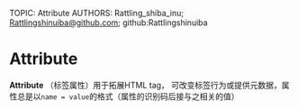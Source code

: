 TOPIC: Attribute
AUTHORS: Rattling_shiba_inu; Rattlingshinuiba@github.com; github:Rattlingshinuiba

# Attribute

**Attribute** （标签属性）用于拓展HTML tag， 可改变标签行为或提供元数据，属性总是以`name = value`的格式（属性的识别码后接与之相关的值）
